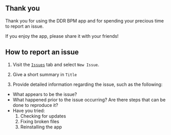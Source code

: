 ## Thank you 

Thank you for using the DDR BPM app and for spending your precious time to report an issue.

If you enjoy the app, please share it with your friends!

## How to report an issue

1. Visit the [`Issues`](https://github.com/xiexingwu/DDR-BPM-issues/issues) tab and select `New Issue`.

2. Give a short summary in `Title`

3. Provide detailed information regarding the issue, such as the following:
  
  - What appears to be the issue?
  - What happened prior to the issue occurring? Are there steps that can be done to reproduce it?
  - Have you tried:
    1. Checking for updates
    2. Fixing broken files
    3. Reinstalling the app
